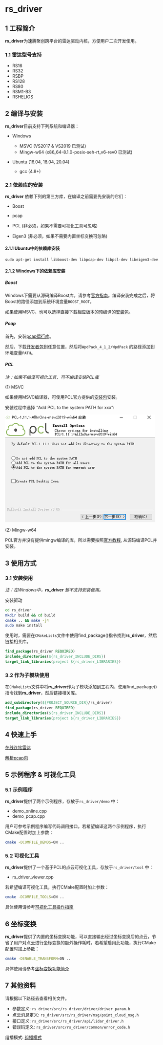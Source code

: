 # **rs_driver** 

## 1 工程简介

  **rs_driver**为速腾聚创跨平台的雷达驱动内核，方便用户二次开发使用。

### 1.1 雷达型号支持

- RS16
- RS32
- RSBP
- RS128
- RS80
- RSM1-B3
- RSHELIOS



## 2 编译与安装

**rs_driver**目前支持下列系统和编译器：

- Windows
  - MSVC  (VS2017 & VS2019 已测试)
  - Mingw-w64 (x86_64-8.1.0-posix-seh-rt_v6-rev0 已测试)

- Ubuntu (16.04, 18.04, 20.04)
  - gcc (4.8+)

### 2.1 依赖库的安装

**rs_driver** 依赖下列的第三方库，在编译之前需要先安装的它们：

- Boost
- pcap
- PCL (非必须，如果不需要可视化工具可忽略)

- Eigen3 (非必须，如果不需要内置坐标变换可忽略)

#### 2.1.1 Ubuntu中的依赖库安装

```shell
sudo apt-get install libboost-dev libpcap-dev libpcl-dev libeigen3-dev
```

#### 2.1.2 Windows下的依赖库安装

##### Boost

Windows下需要从源码编译Boost库，请参考[官方指南](https://www.boost.org/doc/libs/1_67_0/more/getting_started/windows.html)。编译安装完成之后，将Boost的路径添加到系统环境变量```BOOST_ROOT```。

如果使用MSVC，也可以选择直接下载相应版本的预编译的[安装包](https://boost.teeks99.com/)。

##### Pcap

首先，安装[pcap运行库](https://www.winpcap.org/install/bin/WinPcap_4_1_3.exe)。

然后，下载[开发者包](https://www.winpcap.org/install/bin/WpdPack_4_1_2.zip)到任意位置，然后将```WpdPack_4_1_2/WpdPack``` 的路径添加到环境变量```PATH```。

##### PCL

*注：如果不编译可视化工具，可不编译安装PCL库*

(1) MSVC

如果使用MSVC编译器，可使用PCL官方提供的[安装包](https://github.com/PointCloudLibrary/pcl/releases)安装。

安装过程中选择 “Add PCL to the system PATH for xxx”:

![](./doc/img/install_pcl.PNG)

(2) Mingw-w64

PCL官方并没有提供mingw编译的库，所以需要按照[官方教程](https://pointclouds.org/documentation/tutorials/compiling_pcl_windows.html), 从源码编译PCL并安装。




## 3 使用方式

### 3.1 安装使用

*注：在Windows中，**rs_driver** 暂不支持安装使用。*

安装驱动

```sh
cd rs_driver
mkdir build && cd build
cmake .. && make -j4
sudo make install
```

使用时，需要在```CMakeLists```文件中使用find_package()指令找到**rs_driver**，然后链接相关库。

```cmake
find_package(rs_driver REQUIRED)
include_directories(${rs_driver_INCLUDE_DIRS})
target_link_libraries(project ${rs_driver_LIBRARIES})
```

### 3.2 作为子模块使用

在```CMakeLists```文件中将**rs_driver**作为子模块添加到工程内，使用find_package()指令找到**rs_driver**，然后链接相关库。

```cmake
add_subdirectory(${PROJECT_SOURCE_DIR}/rs_driver)
find_package(rs_driver REQUIRED)
include_directories(${rs_driver_INCLUDE_DIRS})
target_link_libraries(project ${rs_driver_LIBRARIES})
```



## 4 快速上手

[在线连接雷达](doc/howto/how_to_online_use_driver.md)

[解析pcap包](doc/howto/how_to_decode_pcap.md)



## 5 示例程序 & 可视化工具

### 5.1 示例程序

**rs_driver**提供了两个示例程序，存放于```rs_driver/demo``` 中：

- demo_online.cpp
- demo_pcap.cpp

用户可参考示例程序编写代码调用接口。若希望编译这两个示例程序，执行CMake配置时加上参数：

```bash
cmake -DCOMPILE_DEMOS=ON ..
```

### 5.2 可视化工具

**rs_driver**提供了一个基于PCL的点云可视化工具，存放于```rs_driver/tool``` 中：

- rs_driver_viewer.cpp

若希望编译可视化工具，执行CMake配置时加上参数：

```bash
cmake -DCOMPILE_TOOLS=ON ..
```

具体使用请参考[可视化工具操作指南](doc/howto/how_to_use_rs_driver_viewer.md) 



## 6 坐标变换

 **rs_driver**提供了内置的坐标变换功能，可以直接输出经过坐标变换后的点云，节省了用户对点云进行坐标变换的额外操作耗时。若希望启用此功能，执行CMake配置时加上参数：

```bash
cmake -DENABLE_TRANSFORM=ON ..
```

具体使用请参考[坐标变换功能简介](doc/howto/how_to_use_transformation_function.md) 



## 7 其他资料

请根据以下路径去查看相关文件。

- 参数定义: ```rs_driver/src/rs_driver/driver/driver_param.h```
- 点云消息定义: ```rs_driver/src/rs_driver/msg/point_cloud_msg.h```
- 接口定义: ```rs_driver/src/rs_driver/api/lidar_driver.h```
- 错误码定义: ```rs_driver/src/rs_driver/common/error_code.h```

组播模式:  [组播模式](doc/howto/how_to_use_multi_cast_function.md) 